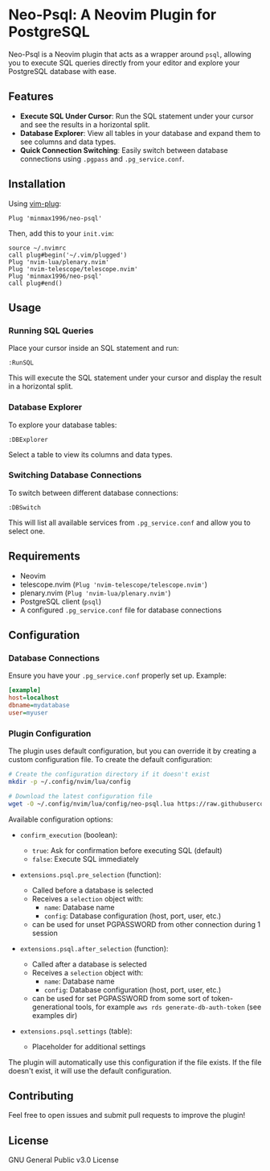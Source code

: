 # Neo-Psql: A Neovim Plugin for PostgreSQL

Neo-Psql is a Neovim plugin that acts as a wrapper around `psql`, allowing you to execute SQL queries directly from your editor and explore your PostgreSQL database with ease.

## Features

- **Execute SQL Under Cursor**: Run the SQL statement under your cursor and see the results in a horizontal split.
- **Database Explorer**: View all tables in your database and expand them to see columns and data types.
- **Quick Connection Switching**: Easily switch between database connections using `.pgpass` and `.pg_service.conf`.

## Installation

Using [vim-plug](https://github.com/junegunn/vim-plug):

```vim
Plug 'minmax1996/neo-psql'
```

Then, add this to your `init.vim`:

```vim
source ~/.nvimrc
call plug#begin('~/.vim/plugged')
Plug 'nvim-lua/plenary.nvim'
Plug 'nvim-telescope/telescope.nvim'
Plug 'minmax1996/neo-psql'
call plug#end()
```

## Usage

### Running SQL Queries

Place your cursor inside an SQL statement and run:

```vim
:RunSQL
```

This will execute the SQL statement under your cursor and display the result in a horizontal split.

### Database Explorer

To explore your database tables:

```vim
:DBExplorer
```

Select a table to view its columns and data types.

### Switching Database Connections

To switch between different database connections:

```vim
:DBSwitch
```

This will list all available services from `.pg_service.conf` and allow you to select one.

## Requirements

- Neovim
- telescope.nvim (`Plug 'nvim-telescope/telescope.nvim'`)
- plenary.nvim (`Plug 'nvim-lua/plenary.nvim'`)
- PostgreSQL client (`psql`)
- A configured `.pg_service.conf` file for database connections

## Configuration

### Database Connections

Ensure you have your `.pg_service.conf` properly set up. Example:

```ini
[example]
host=localhost
dbname=mydatabase
user=myuser
```

### Plugin Configuration

The plugin uses default configuration, but you can override it by creating a custom configuration file. To create the default configuration:

```bash
# Create the configuration directory if it doesn't exist
mkdir -p ~/.config/nvim/lua/config

# Download the latest configuration file
wget -O ~/.config/nvim/lua/config/neo-psql.lua https://raw.githubusercontent.com/minmax1996/neo-psql/main/lua/neo-psql/config/default.lua
```

Available configuration options:

- `confirm_execution` (boolean):
  - `true`: Ask for confirmation before executing SQL (default)
  - `false`: Execute SQL immediately


- `extensions.psql.pre_selection` (function):
  - Called before a database is selected
  - Receives a `selection` object with:
    - `name`: Database name
    - `config`: Database configuration (host, port, user, etc.)
  - can be used for unset PGPASSWORD from other connection during 1 session

- `extensions.psql.after_selection` (function):
  - Called after a database is selected
  - Receives a `selection` object with:
    - `name`: Database name
    - `config`: Database configuration (host, port, user, etc.)
  - can be used for set PGPASSWORD from some sort of token-generational tools, for example `aws rds generate-db-auth-token` (see examples dir)

- `extensions.psql.settings` (table):
  - Placeholder for additional settings

The plugin will automatically use this configuration if the file exists. If the file doesn't exist, it will use the default configuration.

## Contributing

Feel free to open issues and submit pull requests to improve the plugin!

## License

GNU General Public v3.0 License